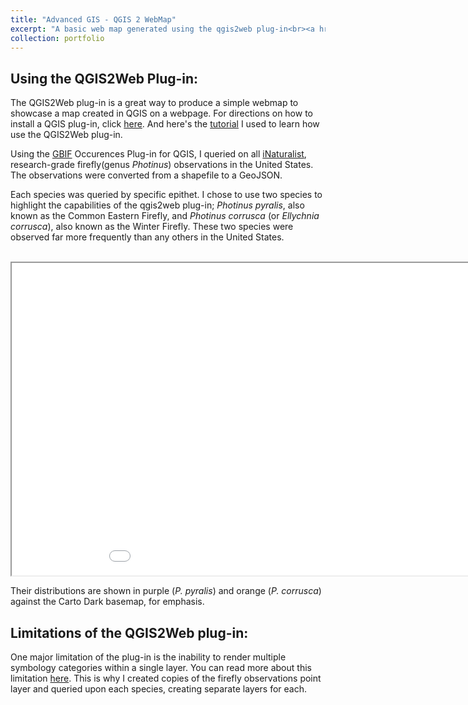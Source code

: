 ```yaml
---
title: "Advanced GIS - QGIS 2 WebMap"
excerpt: "A basic web map generated using the qgis2web plug-in<br><a href='https://klmoy.github.io/portfolio/ges486_firefly_webmap/'><img src='/portfolio/images/photinusPyralis_vs_photinusCorrusca.JPG'></a>"
collection: portfolio
---
```

<h2>Using the QGIS2Web Plug-in:</h2>
<p>The QGIS2Web plug-in is a great way to produce a simple webmap to showcase a map created in QGIS on a webpage. For directions on how to install a QGIS plug-in, click <a href='https://www.qgistutorials.com/en/docs/3/using_plugins.html' target='_blank'>here</a>. And here's the <a href='https://www.qgistutorials.com/en/docs/3/web_mapping_with_qgis2web.html' target='_blank'>tutorial</a> I used to learn how use the QGIS2Web plug-in.</p>

<p>Using the <a href='https://www.gbif.org/what-is-gbif' target='_blank'>GBIF</a> Occurences Plug-in for QGIS, I queried on all <a href='https://inaturalist.org' target='_blank'>iNaturalist</a>, 
research-grade firefly(genus <i>Photinus</i>) observations in the United States.
The observations were converted from a shapefile to a GeoJSON.</p>

<p>Each species was queried by specific epithet. I chose to use two species to highlight the capabilities of the qgis2web plug-in;
<i>Photinus pyralis</i>, also known as the Common Eastern Firefly, and <i>Photinus corrusca</i> (or <i>Ellychnia corrusca</i>), also known as the Winter Firefly.
These two species were observed far more frequently than any others in the United States.</p>
<br>
<iframe src='/portfolio/qgis2web_2023_05_19-23_51_50_648594/index.html' height="500" width="1000"></iframe>

<p>Their distributions are shown in purple (<i>P. pyralis</i>) and orange (<i>P. corrusca</i>) against the Carto Dark basemap, for emphasis.</p>

<h2>Limitations of the QGIS2Web plug-in:</h2>
<p>One major limitation of the plug-in is the inability to render multiple symbology categories within a single layer. You can read more about this limitation
<a href='https://github.com/tomchadwin/qgis2web/issues/821' target='_blank'>here</a>.
This is why I created copies of the firefly observations point layer and queried upon each species, creating separate layers for each.</p>


